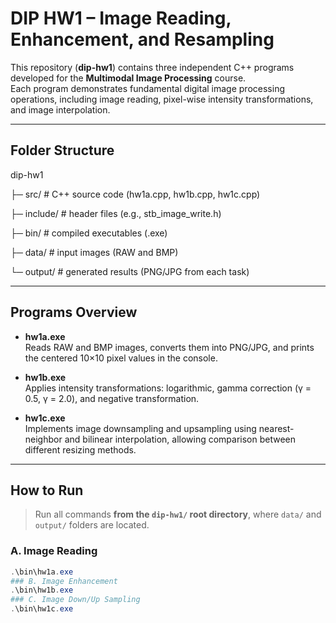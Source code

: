# DIP HW1 – Image Reading, Enhancement, and Resampling

This repository (**dip-hw1**) contains three independent C++ programs developed for the **Multimodal Image Processing** course.  
Each program demonstrates fundamental digital image processing operations, including image reading, pixel-wise intensity transformations, and image interpolation.

---
## Folder Structure
dip-hw1

├─ src/ # C++ source code (hw1a.cpp, hw1b.cpp, hw1c.cpp)

├─ include/ # header files (e.g., stb_image_write.h)

├─ bin/ # compiled executables (.exe)

├─ data/ # input images (RAW and BMP)

└─ output/ # generated results (PNG/JPG from each task)

---

## Programs Overview
- **hw1a.exe**  
  Reads RAW and BMP images, converts them into PNG/JPG, and prints the centered 10×10 pixel values in the console.  

- **hw1b.exe**  
  Applies intensity transformations: logarithmic, gamma correction (γ = 0.5, γ = 2.0), and negative transformation.  

- **hw1c.exe**  
  Implements image downsampling and upsampling using nearest-neighbor and bilinear interpolation, allowing comparison between different resizing methods.  

---

## How to Run
> Run all commands **from the `dip-hw1/` root directory**, where `data/` and `output/` folders are located.

### A. Image Reading
```powershell
.\bin\hw1a.exe
### B. Image Enhancement
.\bin\hw1b.exe
### C. Image Down/Up Sampling
.\bin\hw1c.exe
